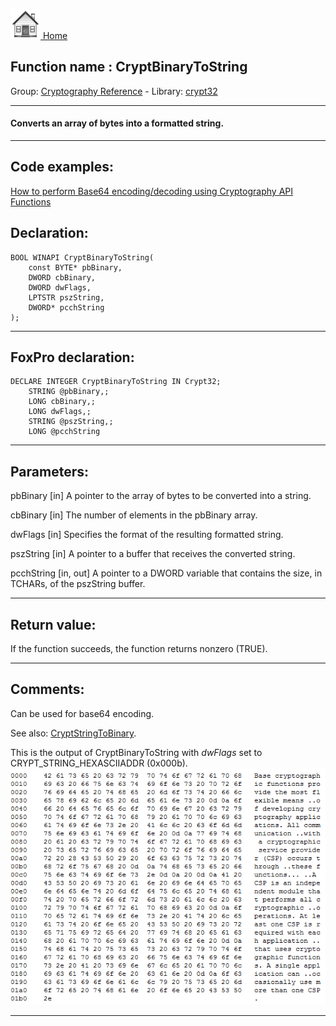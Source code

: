 [<img src="../../images/home.png"> Home ](https://github.com/VFPX/Win32API)  

## Function name : CryptBinaryToString
Group: [Cryptography Reference](../../functions_group.md#Cryptography_Reference)  -  Library: [crypt32](../../Libraries.md#crypt32)  
***  


#### Converts an array of bytes into a formatted string.
***  


## Code examples:
[How to perform Base64 encoding/decoding using Cryptography API Functions](../../samples/sample_088.md)  

## Declaration:
```foxpro  
BOOL WINAPI CryptBinaryToString(
	const BYTE* pbBinary,
	DWORD cbBinary,
	DWORD dwFlags,
	LPTSTR pszString,
	DWORD* pcchString
);  
```  
***  


## FoxPro declaration:
```foxpro  
DECLARE INTEGER CryptBinaryToString IN Crypt32;
	STRING @pbBinary,;
	LONG cbBinary,;
	LONG dwFlags,;
	STRING @pszString,;
	LONG @pcchString  
```  
***  


## Parameters:
pbBinary 
[in] A pointer to the array of bytes to be converted into a string. 

cbBinary 
[in] The number of elements in the pbBinary array. 

dwFlags 
[in] Specifies the format of the resulting formatted string.

pszString 
[in] A pointer to a buffer that receives the converted string.

pcchString 
[in, out] A pointer to a DWORD variable that contains the size, in TCHARs, of the pszString buffer.   
***  


## Return value:
If the function succeeds, the function returns nonzero (TRUE).  
***  


## Comments:
Can be used for base64 encoding.  
  
See also: [CryptStringToBinary](../crypt32/CryptStringToBinary.md).  
  
This is the output of CryptBinaryToString with <Em>dwFlags</Em> set to CRYPT_STRING_HEXASCIIADDR (0x000b).  
<img src="images/crypt_string_hex.png" width=570>  
  
***  

